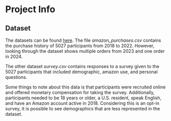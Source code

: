 # Project Info

## Dataset
The datasets can be found [here](https://dataverse.harvard.edu/dataset.xhtml?persistentId=doi:10.7910/DVN/YGLYDY). The file *amazon_purchases.csv* contains the purchase history of 5027 participants from 2018 to 2022. However, looking through the dataset shows multiple orders from 2023 and one order in 2024.

The other dataset *survey.csv* contains responses to a survey given to the 5027 participants that included demographic, amazon use, and personal questions.

Some things to note about this data is that participants were recruited online and offered monetary compensation for taking the survey. Additionally, participants needed to be 18 years or older, a U.S. resident, speak English, and have an Amazon account active in 2018. Considering this is an opt-in survey, it is possible to see demographics that are less represented in the dataset.
